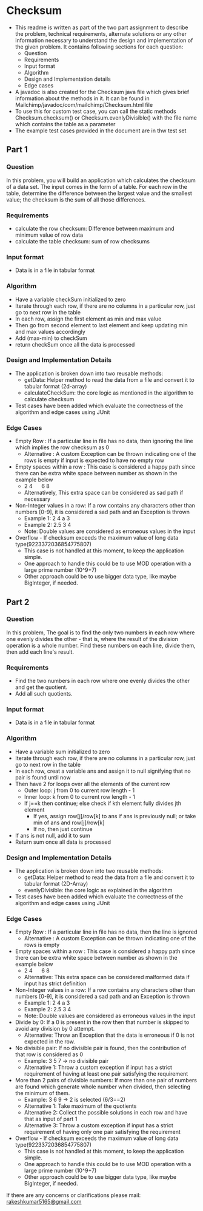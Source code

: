 # Checksum
- This readme is written as part of the two part assignment to describe the problem, technical requirements, alternate solutions or any other information necessary to understand the design and implementation of the given problem. It contains following sections for each question:
  - Question
  - Requirements
  - Input format
  - Algorithm
  - Design and Implementation details
  - Edge cases
- A javadoc is also created for the Checksum java file which gives brief information about the  methods in it. It can be found in Mailchimp/javadoc/com/mailchimp/Checksum.html file
- To use this for custom test case, you can call the static methods Checksum.checksum() or Checksum.evenlyDivisible() with the file name which contains the table as a parameter
- The example test cases provided in the document are in thw test set
## Part 1
### Question
In this problem, you will build an application which calculates the checksum of a data set. The input comes in the form of a table. For each row in the table, determine the difference between the largest value and the smallest value; the checksum is the sum of all those differences.

### Requirements
- calculate the row checksum: Difference between maximum and minimum value of row data 
- calculate the table checksum: sum of row checksums

### Input format
- Data is in a file in tabular format

### Algorithm
- Have a variable checkSum initialized to zero
- Iterate through each row, if there are no columns in a particular row, just go to next row in the table
- In each row, assign the first element as min and max value
- Then go from second element to last element and keep updating min and max values accordingly
- Add (max-min) to checkSum
- return checkSum once all the data is processed

### Design and Implementation Details
- The application is broken down into two reusable methods:
  - getData: Helper method to read the data from a file and convert it to tabular format (2d-array)
  - calculateCheckSum: the core logic as mentioned in the algorithm to calculate checksum
- Test cases have been added which evaluate the correctness of the algorithm and edge cases using JUnit


### Edge Cases
- Empty Row : If a particular line in file has no data, then ignoring the line which implies the row checksum as 0 
    - Alternative : A custom Exception can be thrown indicating one of the rows is empty if input is expected to have no empty row
- Empty spaces within a row : This case is considered a happy path since there can be extra white space between number as shown in the example below
  - 2 4 &nbsp;&nbsp;&nbsp;&nbsp;       6 8
  - Alternatively, This extra space can be considered as sad path if necessary
- Non-Integer values in a row: If a row contains any characters other than numbers [0-9], it is considered a sad path and an Exception is thrown
  - Example 1: 2 4 a  3
  - Example 2: 2.5 3 4
  - Note: Double values are considered as erroneous values in the input
- Overflow - If checksum exceeds the maximum value of long data type(9223372036854775807)
  - This case is not handled at this moment, to keep the application simple.
  - One approach to handle this could be to use MOD operation with a large prime number (10^9+7)
  - Other approach could be to use bigger data type, like maybe BigInteger, if needed.

## Part 2
### Question
In this problem, The goal is to find the only two numbers in each row where one evenly divides the other - that is, where the result of the division operation is a whole number. Find these numbers on each line, divide them, then add each line's result.

### Requirements
- Find the two numbers in each row where one evenly divides the other and get the quotient.
- Add all such quotients.

### Input format
- Data is in a file in tabular format

### Algorithm
- Have a variable sum initialized to zero
- Iterate through each row, if there are no columns in a particular row, just go to next row in the table
- In each row, creat a variable ans and assign it to null signifying that no pair is found until now
- Then have 2 for loops over all the elements of the current row 
  - Outer loop: j from 0 to current row length - 1
  - Inner loop: k from 0 to current row length - 1
  - If j==k then continue; else check if kth element fully divides jth element
    - If yes, assign row[j]/row[k] to ans if ans is previously null; or take min of ans and row[j]/row[k]
    - If no, then just continue
- If ans is not null, add it to sum
- Return sum once all data is processed

### Design and Implementation Details
- The application is broken down into two reusable methods:
  - getData: Helper method to read the data from a file and convert it to tabular format (2D-Array)
  - evenlyDivisible: the core logic as explained in the algorithm
- Test cases have been added which evaluate the correctness of the algorithm and edge cases using JUnit

### Edge Cases
- Empty Row : If a particular line in file has no data, then the line is ignored
  - Alternative : A custom Exception can be thrown indicating one of the rows is empty
- Empty spaces within a row : This case is considered a happy path since there can be extra white space between number as shown in the example below
  - 2 4 &nbsp;&nbsp;&nbsp;&nbsp;       6 8
  - Alternative: This extra space can be considered malformed data if input has strict definition
- Non-Integer values in a row: If a row contains any characters other than numbers [0-9], it is considered a sad path and an Exception is thrown
  - Example 1: 2 4 a  3
  - Example 2: 2.5 3 4
  - Note: Double values are considered as erroneous values in the input
- Divide by 0: If a 0 is present in the row then that number is skipped to avoid any division by 0 attempt.
  - Alternative: Throw an Exception that the data is erroneous if 0 is not expected in the row.
- No divisible pair: If no divisible pair is found, then the contribution of that row is considered as 0
  - Example: 3 5 7 -> no divisible pair
  - Alternative 1: Throw a custom exception if input has a strict requirement of having at least one pair satisfying the requirement
- More than 2 pairs of divisible numbers: If more than one pair of numbers are found which generate whole number when divided, then selecting the minimum of them.
  - Example: 3 6 9 -> 2 is selected (6/3==2)
  - Alternative 1: Take maximum of the quotients
  - Alternative 2: Collect the possible solutions in each row and have that as input of part 1
  - Alternative 3: Throw a custom exception if input has a strict requirement of having only one pair satisfying the requirement
- Overflow - If checksum exceeds the maximum value of long data type(9223372036854775807)
  - This case is not handled at this moment, to keep the application simple.
  - One approach to handle this could be to use MOD operation with a large prime number (10^9+7)
  - Other approach could be to use bigger data type, like maybe BigInteger, if needed.
  
If there are any concerns or clarifications please mail: rakeshkumar5165@gmail.com

  



